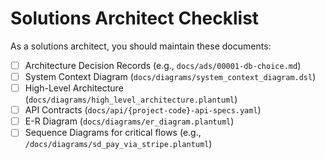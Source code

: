 # Solutions Architect Checklist
As a solutions architect, you should maintain these documents:

- [ ]  Architecture Decision Records (e.g., `docs/ads/00001-db-choice.md`)
- [ ]  System Context Diagram (`docs/diagrams/system_context_diagram.dsl`)
- [ ]  High-Level Architecture (`docs/diagrams/high_level_architecture.plantuml`)
- [ ]  API Contracts (`docs/api/{project-code}-api-specs.yaml`)
- [ ]  E-R Diagram (`docs/diagrams/er_diagram.plantuml`)
- [ ]  Sequence Diagrams for critical flows (e.g., `/docs/diagrams/sd_pay_via_stripe.plantuml`)
